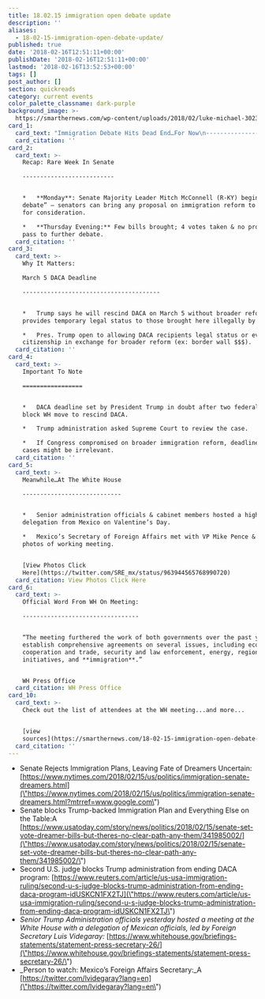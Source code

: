```yaml
---
title: 18.02.15 immigration open debate update
description: ''
aliases:
  - 18-02-15-immigration-open-debate-update/
published: true
date: '2018-02-16T12:51:11+00:00'
publishDate: '2018-02-16T12:51:11+00:00'
lastmod: '2018-02-16T13:52:53+00:00'
tags: []
post_author: []
section: quickreads
category: current events
color_palette_classname: dark-purple
background_image: >-
  https://smarthernews.com/wp-content/uploads/2018/02/luke-michael-302392-360x360.jpg
card_1:
  card_text: "Immigration Debate Hits Dead End…For Now\n----------------------------------------\n\n> a\x1CNo one comes out a winner in this. We tried everything.a\x1D\n> \n> Sen. Joe Manchin (D-WV), Chairman of the bipartisan Common Sense Coalition, after proposal on immigration reform did not get necessary votes to move forward in Senate."
  card_citation: ''
card_2:
  card_text: >-
    Recap: Rare Week In Senate

    --------------------------


    *   **Monday**: Senate Majority Leader Mitch McConnell (R-KY) begins “open
    debate” – senators can bring any proposal on immigration reform to the floor
    for consideration.

    *   **Thursday Evening:** Few bills brought; 4 votes taken & no proposals
    pass to further debate.
  card_citation: ''
card_3:
  card_text: >-
    Why It Matters:  

    March 5 DACA Deadline

    ---------------------------------------


    *   Trump says he will rescind DACA on March 5 without broader reform. DACA
    provides temporary legal status to those brought here illegally by parents.

    *   Pres. Trump open to allowing DACA recipients legal status or even
    citizenship in exchange for broader reform (ex: border wall $$$).
  card_citation: ''
card_4:
  card_text: >-
    Important To Note

    =================


    *   DACA deadline set by President Trump in doubt after two federal judges
    block WH move to rescind DACA.

    *   Trump administration asked Supreme Court to review the case.

    *   If Congress compromised on broader immigration reform, deadline & court
    cases might be irrelevant.
  card_citation: ''
card_5:
  card_text: >-
    Meanwhile…At The White House

    ----------------------------


    *   Senior administration officials & cabinet members hosted a high level
    delegation from Mexico on Valentine’s Day.

    *   Mexico’s Secretary of Foreign Affairs met with VP Mike Pence & posted
    photos of working meeting.


    [View Photos Click
    Here](https://twitter.com/SRE_mx/status/963944565768990720)
  card_citation: View Photos Click Here
card_6:
  card_text: >-
    Official Word From WH On Meeting:

    ---------------------------------


    “The meeting furthered the work of both governments over the past year to
    establish comprehensive agreements on several issues, including economic
    cooperation and trade, security and law enforcement, energy, regional
    initiatives, and **immigration**.”


    WH Press Office
  card_citation: WH Press Office
card_10:
  card_text: >-
    Check out the list of attendees at the WH meeting...and more...


    [view
    sources](https://smarthernews.com/18-02-15-immigration-open-debate-update/)
  card_citation: ''
---
```

*   Senate Rejects Immigration Plans, Leaving Fate of Dreamers Uncertain: [https://www.nytimes.com/2018/02/15/us/politics/immigration-senate-dreamers.html](\"https://www.nytimes.com/2018/02/15/us/politics/immigration-senate-dreamers.html?mtrref=www.google.com\")
*   Senate blocks Trump-backed Immigration Plan and Everything Else on the Table:A [https://www.usatoday.com/story/news/politics/2018/02/15/senate-set-vote-dreamer-bills-but-theres-no-clear-path-any-them/341985002/](\"https://www.usatoday.com/story/news/politics/2018/02/15/senate-set-vote-dreamer-bills-but-theres-no-clear-path-any-them/341985002/\")
*   Second U.S. judge blocks Trump administration from ending DACA program: [https://www.reuters.com/article/us-usa-immigration-ruling/second-u-s-judge-blocks-trump-administration-from-ending-daca-program-idUSKCN1FX2TJ](\"https://www.reuters.com/article/us-usa-immigration-ruling/second-u-s-judge-blocks-trump-administration-from-ending-daca-program-idUSKCN1FX2TJ\")
*   _Senior Trump Administration officials yesterday hosted a meeting at the White House with a delegation of Mexican officials, led by Foreign Secretary Luis Videgaray:_ [https://www.whitehouse.gov/briefings-statements/statement-press-secretary-26/](\"https://www.whitehouse.gov/briefings-statements/statement-press-secretary-26/\")
*   _Person to watch: Mexico’s Foreign Affairs Secretary:_A [https://twitter.com/lvidegaray?lang=en](\"https://twitter.com/lvidegaray?lang=en\")